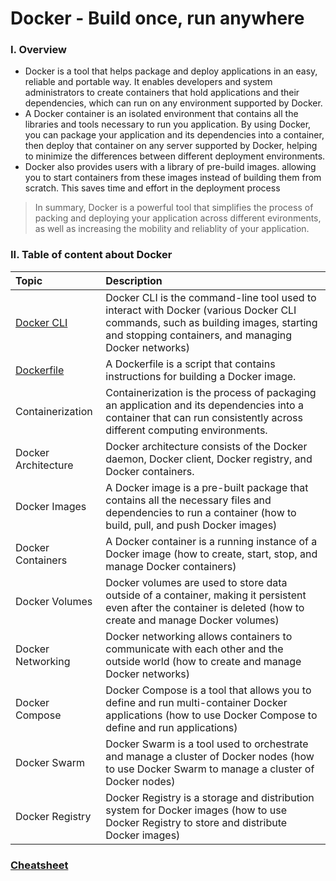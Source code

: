 # Docker - Build once, run anywhere

### I. Overview

- Docker is a tool that helps package and deploy applications in an easy, reliable and portable way. It enables developers and system administrators to create containers that hold applications and their dependencies, which can run on any environment supported by Docker.
- A Docker container is an isolated environment that contains all the libraries and tools necessary to run you application. By using Docker, you can package your application and its dependencies into a container, then deploy that container on any server supported by Docker, helping to minimize the differences between different deployment environments.
- Docker also provides users with a library of pre-build images. allowing you to start containers from these images instead of building them from scratch. This saves time and effort in the deployment process

> In summary, Docker is a powerful tool that simplifies the process of packing and deploying your application across different evironments, as well as increasing the mobility and reliablity of your application.

### II. Table of content about Docker

| Topic                                                                 | Description                                                                                                                                                                             |
| :-------------------------------------------------------------------- | :-------------------------------------------------------------------------------------------------------------------------------------------------------------------------------------- |
| [Docker CLI](https://github.com/shounoop/docker/tree/main/docker-cli) | Docker CLI is the command-line tool used to interact with Docker (various Docker CLI commands, such as building images, starting and stopping containers, and managing Docker networks) |
| [Dockerfile](https://github.com/shounoop/docker/tree/main/dockerfile) | A Dockerfile is a script that contains instructions for building a Docker image.                                                                                                        |
| Containerization                                                      | Containerization is the process of packaging an application and its dependencies into a container that can run consistently across different computing environments.                    |
| Docker Architecture                                                   | Docker architecture consists of the Docker daemon, Docker client, Docker registry, and Docker containers.                                                                               |
| Docker Images                                                         | A Docker image is a pre-built package that contains all the necessary files and dependencies to run a container (how to build, pull, and push Docker images)                            |
| Docker Containers                                                     | A Docker container is a running instance of a Docker image (how to create, start, stop, and manage Docker containers)                                                                   |
| Docker Volumes                                                        | Docker volumes are used to store data outside of a container, making it persistent even after the container is deleted (how to create and manage Docker volumes)                        |
| Docker Networking                                                     | Docker networking allows containers to communicate with each other and the outside world (how to create and manage Docker networks)                                                     |
| Docker Compose                                                        | Docker Compose is a tool that allows you to define and run multi-container Docker applications (how to use Docker Compose to define and run applications)                               |
| Docker Swarm                                                          | Docker Swarm is a tool used to orchestrate and manage a cluster of Docker nodes (how to use Docker Swarm to manage a cluster of Docker nodes)                                           |
| Docker Registry                                                       | Docker Registry is a storage and distribution system for Docker images (how to use Docker Registry to store and distribute Docker images)                                               |

### [Cheatsheet](https://quickref.me/docker)
